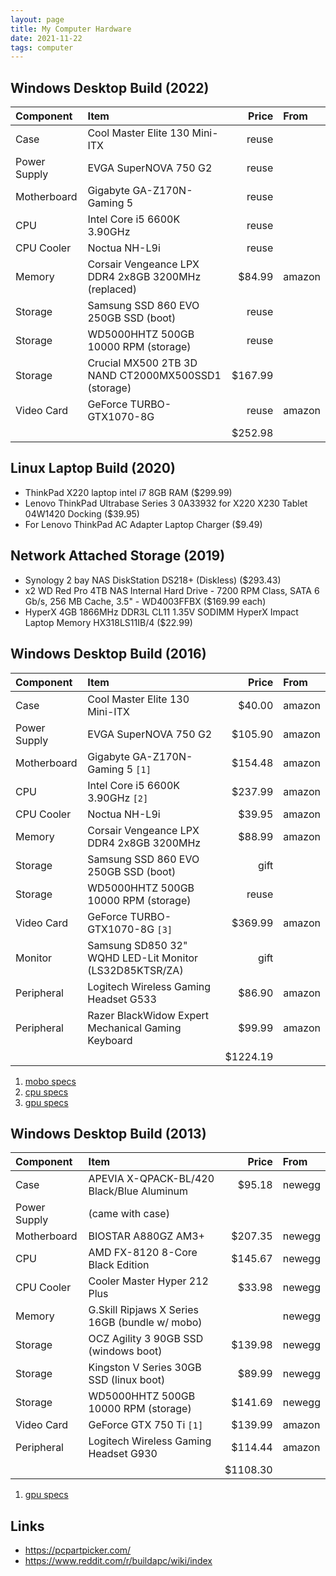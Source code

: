 ```yaml
---
layout: page
title: My Computer Hardware
date: 2021-11-22
tags: computer
---
```


## Windows Desktop Build (2022)

| Component    | Item                                                       |    Price | From     |
|:-------------|:-----------------------------------------------------------|---------:|:---------|
| Case         | Cool Master Elite 130 Mini-ITX                             |    reuse |          |
| Power Supply | EVGA SuperNOVA 750 G2                                      |    reuse |          |
| Motherboard  | Gigabyte GA-Z170N-Gaming 5                                 |    reuse |          |
| CPU          | Intel Core i5 6600K 3.90GHz                                |    reuse |          |
| CPU Cooler   | Noctua NH-L9i                                              |    reuse |          |
| Memory       | Corsair Vengeance LPX DDR4 2x8GB 3200MHz (replaced)        |   $84.99 | amazon   |
| Storage      | Samsung SSD 860 EVO 250GB SSD (boot)                       |    reuse |          |
| Storage      | WD5000HHTZ 500GB 10000 RPM (storage)                       |    reuse |          |
| Storage      | Crucial MX500 2TB 3D NAND CT2000MX500SSD1 (storage)        |  $167.99 |          |
| Video Card   | GeForce TURBO-GTX1070-8G                                   |    reuse | amazon   |
|              |                                                            |  $252.98 |          |

## Linux Laptop Build (2020)

- ThinkPad X220 laptop intel i7 8GB RAM ($299.99)
- Lenovo ThinkPad Ultrabase Series 3 0A33932 for X220 X230 Tablet 04W1420 Docking ($39.95)
- For Lenovo ThinkPad AC Adapter Laptop Charger ($9.49)

## Network Attached Storage (2019)

- Synology 2 bay NAS DiskStation DS218+ (Diskless) ($293.43)
- x2 WD Red Pro 4TB NAS Internal Hard Drive - 7200 RPM Class, SATA 6 Gb/s, 256 MB Cache, 3.5" - WD4003FFBX ($169.99 each)
- HyperX 4GB 1866MHz DDR3L CL11 1.35V SODIMM HyperX Impact Laptop Memory HX318LS11IB/4 ($22.99)

## Windows Desktop Build (2016)

| Component    | Item                                                       |    Price | From     |
|:-------------|:-----------------------------------------------------------|---------:|:---------|
| Case         | Cool Master Elite 130 Mini-ITX                             |   $40.00 | amazon   |
| Power Supply | EVGA SuperNOVA 750 G2                                      |  $105.90 | amazon   |
| Motherboard  | Gigabyte GA-Z170N-Gaming 5 `[1]`                           |  $154.48 | amazon   |
| CPU          | Intel Core i5 6600K 3.90GHz `[2]`                          |  $237.99 | amazon   |
| CPU Cooler   | Noctua NH-L9i                                              |   $39.95 | amazon   |
| Memory       | Corsair Vengeance LPX DDR4 2x8GB 3200MHz                   |   $88.99 | amazon   |
| Storage      | Samsung SSD 860 EVO 250GB SSD (boot)                       |     gift |          |
| Storage      | WD5000HHTZ 500GB 10000 RPM (storage)                       |    reuse |          |
| Video Card   | GeForce TURBO-GTX1070-8G `[3]`                             |  $369.99 | amazon   |
| Monitor      | Samsung SD850 32" WQHD LED-Lit Monitor (LS32D85KTSR/ZA)    |     gift |          |
| Peripheral   | Logitech Wireless Gaming Headset G533                      |   $86.90 | amazon   |
| Peripheral   | Razer BlackWidow Expert Mechanical Gaming Keyboard         |   $99.99 | amazon   |
|              |                                                            | $1224.19 |          |

1. [mobo specs](https://www.gigabyte.com/Motherboard/GA-Z170N-Gaming-5-rev-10#ov)
2. [cpu specs](https://ark.intel.com/content/www/us/en/ark/products/88191/intel-core-i56600k-processor-6m-cache-up-to-3-90-ghz.html)
3. [gpu specs](https://www.nvidia.com/en-us/geforce/10-series/)

## Windows Desktop Build (2013)

| Component    | Item                                                       |    Price | From     |
|:-------------|:-----------------------------------------------------------|---------:|:---------|
| Case         | APEVIA X-QPACK-BL/420 Black/Blue Aluminum                  |   $95.18 | newegg   |
| Power Supply | (came with case)                                           |          |          |
| Motherboard  | BIOSTAR A880GZ AM3+                                        |  $207.35 | newegg   |
| CPU          | AMD FX-8120 8-Core Black Edition                           |  $145.67 | newegg   |
| CPU Cooler   | Cooler Master Hyper 212 Plus                               |   $33.98 | newegg   |
| Memory       | G.Skill Ripjaws X Series 16GB (bundle w/ mobo)             |          | newegg   |
| Storage      | OCZ Agility 3 90GB SSD (windows boot)                      |  $139.98 | newegg   |
| Storage      | Kingston V Series 30GB SSD (linux boot)                    |   $89.99 | newegg   |
| Storage      | WD5000HHTZ 500GB 10000 RPM (storage)                       |  $141.69 | newegg   |
| Video Card   | GeForce GTX 750 Ti `[1]`                                   |  $139.99 | amazon   |
| Peripheral   | Logitech Wireless Gaming Headset G930                      |  $114.44 | amazon   |
|              |                                                            | $1108.30 |          |

1. [gpu specs](http://www.geforce.com/hardware/desktop-gpus/geforce-gtx-750-ti/specifications)

## Links

- <https://pcpartpicker.com/>
- <https://www.reddit.com/r/buildapc/wiki/index>